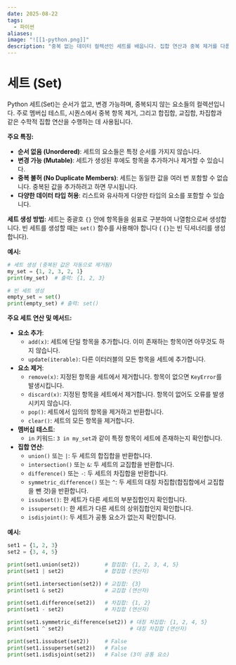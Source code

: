```yaml
---
date: 2025-08-22
tags:
  - 파이썬
aliases:
image: "![[1-python.png]]"
description: "중복 없는 데이터 컬렉션인 세트를 배웁니다. 집합 연산과 중복 제거를 다룹니다."
---
```


# 세트 (Set)

Python 세트(Set)는 순서가 없고, 변경 가능하며, 중복되지 않는 요소들의 컬렉션입니다. 주로 멤버십 테스트, 시퀀스에서 중복 항목 제거, 그리고 합집합, 교집합, 차집합과 같은 수학적 집합 연산을 수행하는 데 사용됩니다.

**주요 특징:**
*   **순서 없음 (Unordered)**: 세트의 요소들은 특정 순서를 가지지 않습니다.
*   **변경 가능 (Mutable)**: 세트가 생성된 후에도 항목을 추가하거나 제거할 수 있습니다.
*   **중복 불허 (No Duplicate Members)**: 세트는 동일한 값을 여러 번 포함할 수 없습니다. 중복된 값을 추가하려고 하면 무시됩니다.
*   **다양한 데이터 타입 허용**: 리스트와 유사하게 다양한 타입의 요소를 포함할 수 있습니다.

**세트 생성 방법:**
세트는 중괄호 `{}` 안에 항목들을 쉼표로 구분하여 나열함으로써 생성합니다. 빈 세트를 생성할 때는 `set()` 함수를 사용해야 합니다 ( `{}`는 빈 딕셔너리를 생성합니다).

**예시:**
```python
# 세트 생성 (중복된 값은 자동으로 제거됨)
my_set = {1, 2, 3, 2, 1}
print(my_set)  # 출력: {1, 2, 3}

# 빈 세트 생성
empty_set = set()
print(empty_set) # 출력: set()
```

**주요 세트 연산 및 메서드:**
*   **요소 추가**:
    *   `add(x)`: 세트에 단일 항목을 추가합니다. 이미 존재하는 항목이면 아무것도 하지 않습니다.
    *   `update(iterable)`: 다른 이터러블의 모든 항목을 세트에 추가합니다.
*   **요소 제거**:
    *   `remove(x)`: 지정된 항목을 세트에서 제거합니다. 항목이 없으면 `KeyError`를 발생시킵니다.
    *   `discard(x)`: 지정된 항목을 세트에서 제거합니다. 항목이 없어도 오류를 발생시키지 않습니다.
    *   `pop()`: 세트에서 임의의 항목을 제거하고 반환합니다.
    *   `clear()`: 세트의 모든 항목을 제거합니다.
*   **멤버십 테스트**:
    *   `in` 키워드: `3 in my_set`과 같이 특정 항목이 세트에 존재하는지 확인합니다.
*   **집합 연산**:
    *   `union()` 또는 `|`: 두 세트의 합집합을 반환합니다.
    *   `intersection()` 또는 `&`: 두 세트의 교집합을 반환합니다.
    *   `difference()` 또는 `-`: 두 세트의 차집합을 반환합니다.
    *   `symmetric_difference()` 또는 `^`: 두 세트의 대칭 차집합(합집합에서 교집합을 뺀 것)을 반환합니다.
    *   `issubset()`: 한 세트가 다른 세트의 부분집합인지 확인합니다.
    *   `issuperset()`: 한 세트가 다른 세트의 상위집합인지 확인합니다.
    *   `isdisjoint()`: 두 세트가 공통 요소가 없는지 확인합니다.

**예시:**
```python
set1 = {1, 2, 3}
set2 = {3, 4, 5}

print(set1.union(set2))        # 합집합: {1, 2, 3, 4, 5}
print(set1 | set2)             # 합집합 (연산자)

print(set1.intersection(set2)) # 교집합: {3}
print(set1 & set2)             # 교집합 (연산자)

print(set1.difference(set2))   # 차집합: {1, 2}
print(set1 - set2)             # 차집합 (연산자)

print(set1.symmetric_difference(set2)) # 대칭 차집합: {1, 2, 4, 5}
print(set1 ^ set2)                     # 대칭 차집합 (연산자)

print(set1.issubset(set2))     # False
print(set1.issuperset(set2))   # False
print(set1.isdisjoint(set2))   # False (3이 공통 요소)
```